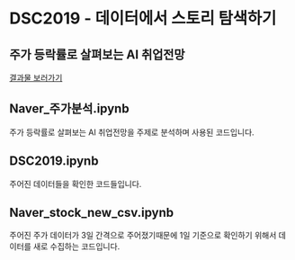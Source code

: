 # DSC2019 - 데이터에서 스토리 탐색하기
## 주가 등락률로 살펴보는 AI 취업전망
[결과물 보러가기](https://www.notion.so/AI-f3b0f460c81348d7abfab265c31abce6)

## Naver_주가분석.ipynb
주가 등락률로 살펴보는 AI 취업전망을 주제로 분석하며 사용된 코드입니다.

## DSC2019.ipynb
주어진 데이터들을 확인한 코드들입니다.

## Naver_stock_new_csv.ipynb
주어진 주가 데이터가 3일 간격으로 주어졌기때문에 1일 기준으로 확인하기 위해서 데이터를 새로 수집하는 코드입니다.
